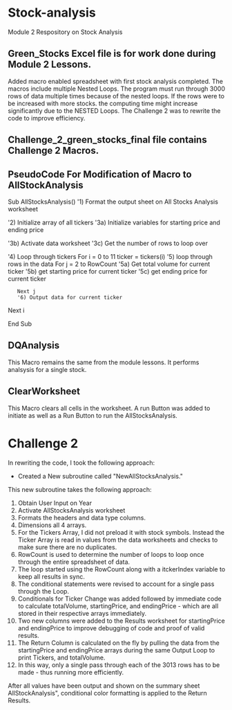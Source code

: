 # Stock-analysis
Module 2 Respository on Stock Analysis

## Green_Stocks Excel file is for work done during Module 2 Lessons. 

Added macro enabled spreadsheet with first stock analysis completed. The macros include multiple Nested Loops. The program must run through 3000 rows of data multiple times because of the nested loops. If the rows were to be increased with more stocks. the computing time might increase significantly due to the NESTED Loops. The Challenge 2 was to rewrite the code to improve efficiency. 

## Challenge_2_green_stocks_final file contains Challenge 2 Macros. 

## PseudoCode For Modification of Macro to AllStockAnalysis

Sub AllStocksAnalysis()
   '1) Format the output sheet on All Stocks Analysis worksheet

   '2) Initialize array of all tickers
   '3a) Initialize variables for starting price and ending price

   '3b) Activate data worksheet
   '3c) Get the number of rows to loop over

   '4) Loop through tickers
   For i = 0 to 11
       ticker = tickers(i)
       '5) loop through rows in the data
       For j = 2 to RowCount
           '5a) Get total volume for current ticker
           '5b) get starting price for current ticker
           '5c) get ending price for current ticker

       Next j
       '6) Output data for current ticker

   Next i

End Sub
## DQAnalysis 
This Macro remains the same from the module lessons. It performs analsysis for a single stock. 

## ClearWorksheet
This Macro clears all cells in the worksheet. A run Button was added to initiate as well as a Run Button to run the AllStocksAnalysis. 

# Challenge 2 

In rewriting the code, I took the following approach:
* Created a New subroutine called "NewAllStocksAnalysis."

This new subroutine takes the following approach:
1) Obtain User Input on Year
2) Activate AllStocksAnalysis worksheet
3) Formats the headers and data type columns.
4) Dimensions all 4 arrays. 
5) For the Tickers Array, I did not preload it with stock symbols. Instead the Ticker Array is read in values from the data worksheets and checks to make sure there are no duplicates. 
6) RowCount is used to determine the number of loops to loop once through the entire spreadsheet of data. 
7) The loop started using the RowCount along with a itckerIndex variable to keep all results in sync. 
8) The conditional statements were revised to account for a single pass through the Loop. 
9) Conditionals for Ticker Change was added followed by immediate code to calculate totalVolume, startingPrice, and endingPrice - which are all stored in their respective arrays immediately. 
10) Two new columns were added to the Results worksheet for startingPrice and endingPrice to improve debugging of code and proof of valid results. 
11) The Return Column is calculated on the fly by pulling the data from the startingPrice and endingPrice arrays during the same Output Loop to print Tickers, and totalVolume. 
12) In this way, only a single pass through each of the 3013 rows has to be made - thus running more efficiently. 

After all values have been output and shown on the summary sheet AllStockAnalysis", conditional color formatting is applied to the Return Results. 

